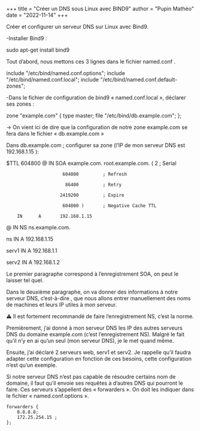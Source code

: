 +++
title = "Créer un DNS sous Linux avec BIND9"
author = "Pupin Mathéo"
date = "2022-11-14"
+++
 
 Créer et configurer un serveur DNS sur Linux avec Bind9.

-Installer Bind9 :

sudo apt-get install bind9

Tout d’abord, nous mettons ces 3 lignes dans le fichier named.conf .  

include "/etc/bind/named.conf.options";
include "/etc/bind/named.conf.local";
include "/etc/bind/named.conf.default-zones";


-Dans le fichier de configuration de bind9 « named.conf.local », déclarer ses zones :

zone "example.com" {
        type master;
        file "/etc/bind/db.example.com";
};


→ On vient ici de dire que la configuration de notre zone example.com se fera dans le fichier « db.example.com »

Dans db.example.com ; configurer sa zone (l’IP de mon serveur DNS est 192.168.1.15 ):

$TTL    604800
@       IN      SOA     example.com. root.example.com. (
                              2         ; Serial

                         604800         ; Refresh

                          86400         ; Retry

                        2419200         ; Expire

                         604800 )       ; Negative Cache TTL

        IN      A       192.168.1.15

@       IN      NS      ns.example.com.

ns      IN      A         192.168.1.15

serv1   IN      A       192.168.1.1

serv2   IN      A       192.168.1.2

Le premier paragraphe correspond à l’enregistrement SOA, on peut le laisser tel quel.

Dans le deuxième paragraphe, on va donner des informations à notre serveur DNS, c’est-à-dire , que nous allons entrer manuellement des noms de machines et leurs IP utiles à mon serveur.  

⚠ Il est fortement recommandé de faire l’enregistrement NS, c’est la norme.

Premièrement, j’ai donné à mon serveur DNS les IP des autres serveurs DNS du domaine example.com (c’est  l’enregistrement NS). Malgré le fait qu’il n’y en ai qu’un seul (mon serveur DNS), je le met quand même.   

Ensuite, j’ai déclaré 2 serveurs web, serv1 et serv2.
 Je rappelle qu’il faudra adapter cette configuration en fonction de ces besoins, cette configuration n’est qu’un exemple.

Si notre serveur DNS n’est pas capable de résoudre certains nom de domaine, il faut qu’il envoie ses requêtes à d’autres DNS qui pourront le faire. Ces serveurs s’appellent des « forwarders ». On doit les indiquer dans le fichier « named.conf.options ». 

    forwarders {
        8.8.8.8;
        172.25.254.15 ;
    };
